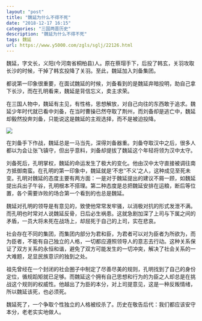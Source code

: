 ```yaml
---
layout: "post"
title: "魏延为什么不得不死"
date: "2018-12-17 16:15"
categories: "三国两晋历史"
description: "魏延为什么不得不死"
tags: 魏延
url: https://www.y5000.com/zgls/sglj/22126.html
---
```






魏延，字文长，义阳(今河南省桐柏县)人。原在蔡瑁手下，后投了韩玄，关羽攻取长沙的时候，干掉了韩玄投降了关羽。至此，魏延加入刘备集团。

都说第一印象很重要，在面试魏延的时候，刘备看到的是魏延弃暗投明，助自己拿下长沙，而在孔明看来，魏延是背信忘义，卖主求荣。

在三国人物中，魏延有主见，有性格，思想解放，对自己向往的东西敢于追求。魏延少年时代就已看中刘备，在当时曹操已然夺取了荆州，而刘备却是逃亡中，魏延却毅然投奔刘备，只能说这是魏延的主观选择，而不是被迫投降。

![](https://img.y5000.com/uploads/allimg/170527/1AP34215-0.jpg)

在刘备手下作战，魏延总是一马当先，深得刘备器重。刘备夺取汉中之后，很多人都以为会让张飞镇守，但出乎意料，刘备却提拔了魏延这个年轻将领为汉中太守。

刘备死后，孔明掌权，魏延的命运发生了极大的变化。他由汉中太守直接被调往南方抵御南蛮。在孔明的第一印象中，魏延就是‘不忠’‘不义’之人，这种成见至死未变。孔明对魏延的态度主要有两方面：一是对于魏延提出的建议不屑一顾，如魏延提出兵出子午谷，孔明根本不搭理。第二种态度是总把魏延安排在运粮，断后等位置，各个需要诈败的场合第一个看到的也总是魏延。

魏延对孔明的领导是有意见的，致使他常常发牢骚，以消极对抗的形式发泄不满。而孔明也时常对人说魏延反骨，日后必生祸患。这就急剧加深了上司与下属之间的矛盾，一员大将未死在战场上，却屈死于自己的上司，实在悲哀。

社会存在不同的集团，而集团内部分为君和臣，为君者可以对为臣者为所欲为，而为臣者，不能有自己独立的人格，一切都应遵照领导人的意志去行动。这种关系保证了双方关系的永恒和谐，避免了双方可能发生的一切冲突，解决了社会关系的一大难题，足显民族意识的独到之处。

祖先曾经在一个封闭的社会圈子中制定了尽善尽美的规则，孔明找到了自己的身份定位，循规蹈矩就已足够。而魏延这个拥有自己思想和行为的为臣之人却总是在挑战这个规则的权威性。他越出了为臣的本分，对上司提意见，这是一种反叛情绪，所以魏延该死，也必须死。

魏延死了，一个争取个性独立的人格被绞杀了。历史在敬告后代：我们都应该安守本分，老老实实地做人。

